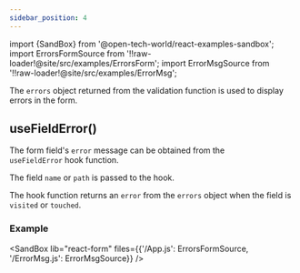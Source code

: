```yaml
---
sidebar_position: 4
---
```


import {SandBox} from '@open-tech-world/react-examples-sandbox';
import ErrorsFormSource from '!!raw-loader!@site/src/examples/ErrorsForm';
import ErrorMsgSource from '!!raw-loader!@site/src/examples/ErrorMsg';

The `errors` object returned from the validation function is used to display errors in the form.

## useFieldError()

The form field's `error` message can be obtained from the `useFieldError` hook function.

The field `name` or `path` is passed to the hook.

The hook function returns an `error` from the `errors` object when the field is `visited` or `touched`.

### Example

<SandBox lib="react-form" files={{'/App.js': ErrorsFormSource, '/ErrorMsg.js': ErrorMsgSource}} />
